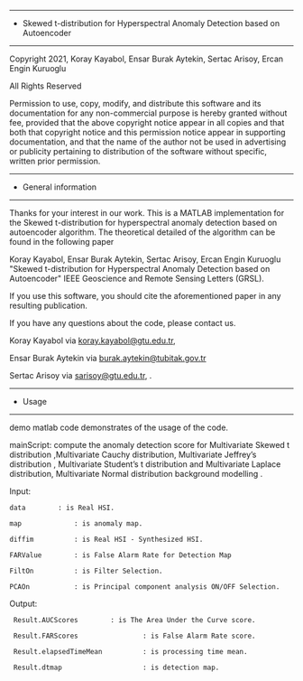 
******************************************************************
* Skewed t-distribution for Hyperspectral Anomaly Detection based on Autoencoder														
********************************************************************

Copyright 2021, Koray Kayabol, Ensar Burak Aytekin, Sertac Arisoy, Ercan Engin Kuruoglu

All Rights Reserved

Permission to use, copy, modify, and distribute this software and
its documentation for any non-commercial purpose is hereby granted
without fee, provided that the above copyright notice appear in
all copies and that both that copyright notice and this permission
notice appear in supporting documentation, and that the name of
the author not be used in advertising or publicity pertaining to
distribution of the software without specific, written prior
permission.


*****************************************************************			
* General information	
********************************************************************

Thanks for your interest in our work. This is a MATLAB implementation for the
Skewed t-distribution for hyperspectral anomaly detection based on autoencoder algorithm. The theoretical detailed of the algorithm can be found in the following paper

Koray Kayabol, Ensar Burak Aytekin, Sertac Arisoy, Ercan Engin Kuruoglu "Skewed t-distribution for Hyperspectral Anomaly Detection based on Autoencoder" IEEE Geoscience and Remote Sensing Letters (GRSL).
		  
If you use this software, you should cite
the aforementioned paper in any resulting publication.

If you have any questions about the code, please contact us.

Koray Kayabol  via <koray.kayabol@gtu.edu.tr>,

Ensar Burak Aytekin via <burak.aytekin@tubitak.gov.tr>

Sertac Arisoy  via <sarisoy@gtu.edu.tr>, .


*******************************************************************		
* Usage								
*******************************************************************


demo matlab code demonstrates of the usage of the code.
	
mainScript: compute the anomaly detection score for  Multivariate Skewed t distribution ,Multivariate Cauchy distribution, Multivariate Jeffrey’s distribution , Multivariate Student’s t distribution and Multivariate Laplace distribution, Multivariate Normal distribution background modelling .

Input:

	data 		: is Real HSI.
	
	map             : is anomaly map.
	
	diffim 	        : is Real HSI - Synthesized HSI.
        
	FARValue        : is False Alarm Rate for Detection Map
	
	FiltOn          : is Filter Selection.
	
	PCAOn           : is Principal component analysis ON/OFF Selection.
	
	
Output:
 
	 Result.AUCScores 		 : is The Area Under the Curve score.
	
	 Result.FARScores                : is False Alarm Rate score.
	
	 Result.elapsedTimeMean          : is processing time mean.
	
	 Result.dtmap                    : is detection map.
			

